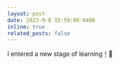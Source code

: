 ```yaml
---
layout: post
date: 2023-9-8 15:59:00-0400
inline: true
related_posts: false
---
```


I entered a new stage of learning！🙈
